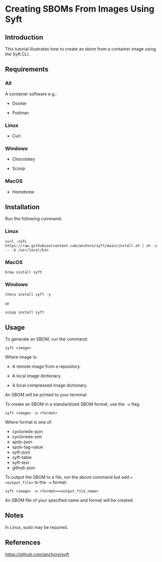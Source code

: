 # Creating SBOMs From Images Using Syft

## Introduction

This tutorial illustrates how to create an sbom from a container image using the Syft CLI.

## Requirements

### All

A container software e.g.:

* Docker

* Podman

### Linux

* Curl

### Windows

* Chocolatey

* Scoop

### MacOS

* Homebrew

## Installation

Run the following command:

### Linux

```curl -sSfL https://raw.githubusercontent.com/anchore/syft/main/install.sh | sh -s -- -b /usr/local/bin```

### MacOS

```brew install syft```

### Windows

```choco install syft -y```

or

```scoop install syft```


## Usage

To generate an SBOM, run the command:

```syft <image>```

Where image is:

* A remote image from a repository.

* A local image dictionary.

* A local compressed image dictionary.

An SBOM will be printed to your terminal.

To create an SBOM in a standardized SBOM format, use the ```-o``` flag:

```syft <image> -o <format>```

Where format is one of:

* cyclonedx-json 
* cyclonedx-xml 
* spdx-json
* spdx-tag-value
* syft-json
* syft-table
* syft-text
* github-json

To output the SBOM to a file, run the above command but add ```=<output_file>``` to the ```-o``` format:

```syft <image> -o <format>=<output_file_name>```

An SBOM file of your specified name and format will be created.

## Notes

In Linux, sudo may be required.

## References

https://github.com/anchore/syft 